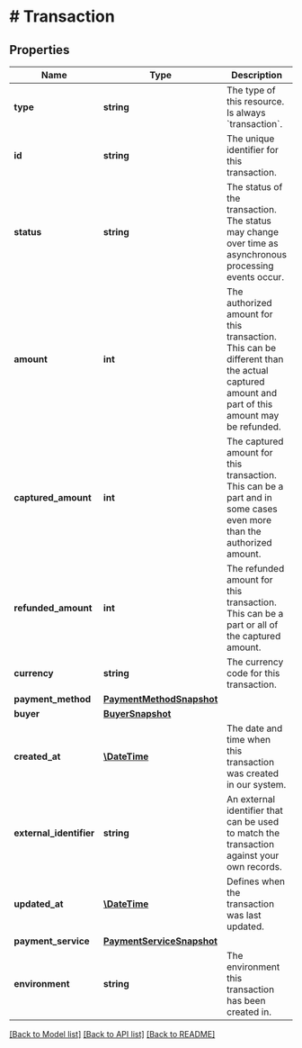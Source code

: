# # Transaction

## Properties

Name | Type | Description | Notes
------------ | ------------- | ------------- | -------------
**type** | **string** | The type of this resource. Is always &#x60;transaction&#x60;. | [optional]
**id** | **string** | The unique identifier for this transaction. | [optional]
**status** | **string** | The status of the transaction. The status may change over time as asynchronous  processing events occur. | [optional]
**amount** | **int** | The authorized amount for this transaction. This can be different than the actual captured amount and part of this amount may be refunded. | [optional]
**captured_amount** | **int** | The captured amount for this transaction. This can be a part and in some cases even more than the authorized amount. | [optional]
**refunded_amount** | **int** | The refunded amount for this transaction. This can be a part or all of the captured amount. | [optional]
**currency** | **string** | The currency code for this transaction. | [optional]
**payment_method** | [**PaymentMethodSnapshot**](PaymentMethodSnapshot.md) |  | [optional]
**buyer** | [**BuyerSnapshot**](BuyerSnapshot.md) |  | [optional]
**created_at** | [**\DateTime**](\DateTime.md) | The date and time when this transaction was created in our system. | [optional]
**external_identifier** | **string** | An external identifier that can be used to match the transaction against your own records. | [optional]
**updated_at** | [**\DateTime**](\DateTime.md) | Defines when the transaction was last updated. | [optional]
**payment_service** | [**PaymentServiceSnapshot**](PaymentServiceSnapshot.md) |  | [optional]
**environment** | **string** | The environment this transaction has been created in. | [optional] [default to ENVIRONMENT_PRODUCTION]

[[Back to Model list]](../../README.md#models) [[Back to API list]](../../README.md#endpoints) [[Back to README]](../../README.md)
